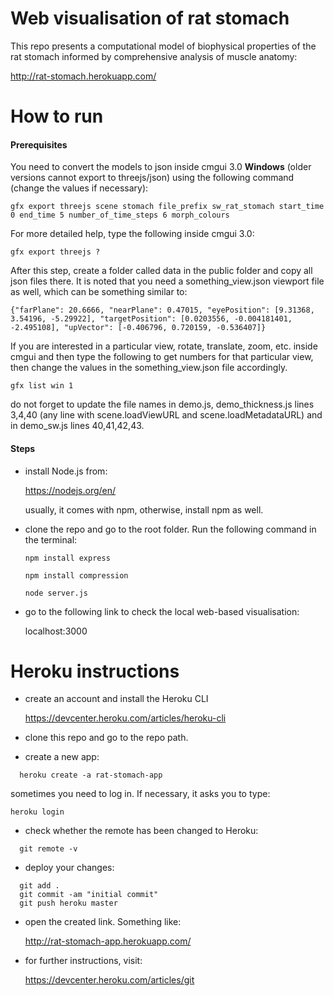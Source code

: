 # Web visualisation of rat stomach 

This repo presents a computational model of biophysical properties of the rat stomach informed by comprehensive analysis of muscle anatomy:

http://rat-stomach.herokuapp.com/

# How to run

#### Prerequisites

You need to convert the models to json inside cmgui 3.0 **Windows** (older versions cannot export to threejs/json) using the following command (change the values if necessary):

```
gfx export threejs scene stomach file_prefix sw_rat_stomach start_time 0 end_time 5 number_of_time_steps 6 morph_colours
```
For more detailed help, type the following inside cmgui 3.0:

```
gfx export threejs ?
```

After this step, create a folder called data in the public folder and copy all json files there. It is noted that you need a something_view.json viewport file as well, which can be something similar to:

```
{"farPlane": 20.6666, "nearPlane": 0.47015, "eyePosition": [9.31368, 3.54196, -5.29922], "targetPosition": [0.0203556, -0.004181401, -2.495108], "upVector": [-0.406796, 0.720159, -0.536407]}
```

If you are interested in a particular view, rotate, translate, zoom, etc. inside cmgui and then type the following to get numbers for that particular view, then change the values in the something_view.json file accordingly.

```
gfx list win 1
```

do not forget to update the file names in demo.js, demo_thickness.js lines 3,4,40 (any line with scene.loadViewURL and scene.loadMetadataURL) and in demo_sw.js lines 40,41,42,43.

#### Steps

- install Node.js from:

  https://nodejs.org/en/

  usually, it comes with npm, otherwise, install npm as well.
  
- clone the repo and go to the root folder. Run the following command in the terminal:

  ```
  npm install express
  ```

  ```
  npm install compression
  ```
  ```
  node server.js 
  ```

- go to the following link to check the local web-based visualisation:
  
  localhost:3000
  
  
# Heroku instructions

- create an account and install the Heroku CLI
  
  https://devcenter.heroku.com/articles/heroku-cli
  
- clone this repo and go to the repo path. 
  
- create a new app:
  
```
  heroku create -a rat-stomach-app
```
  sometimes you need to log in. If necessary, it asks you to type:
  
  ```
  heroku login
  ```
  
- check whether the remote has been changed to Heroku:

```
  git remote -v
```

- deploy your changes:

```
  git add .
  git commit -am "initial commit"
  git push heroku master
```

- open the created link. Something like:

  http://rat-stomach-app.herokuapp.com/

- for further instructions, visit:

  https://devcenter.heroku.com/articles/git

